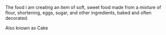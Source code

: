 The food i am creating an item of soft, sweet food made from a mixture of flour, shortening, eggs, sugar, and other ingredients, baked and often decorated.

Also known as Cake